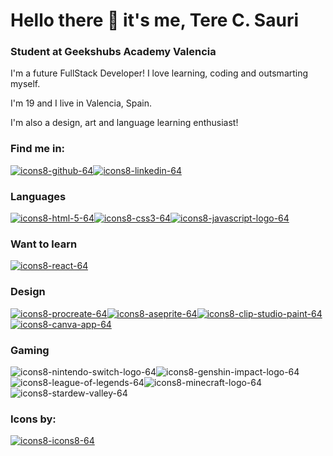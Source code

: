 # Hello there 👋 it's me, Tere C. Sauri

### Student at Geekshubs Academy Valencia

I'm a future FullStack Developer! I love learning, coding and outsmarting myself.

I'm 19 and I live in Valencia, Spain.

I'm also a design, art and language learning enthusiast!

### Find me in:

[![icons8-github-64](https://user-images.githubusercontent.com/95984367/150640292-42b6ec1e-46cb-4548-801b-78384ccc6309.png)](https://github.com/astrakore)[![icons8-linkedin-64](https://user-images.githubusercontent.com/95984367/150640295-0244e640-abe3-4504-ad6b-3d2942ab56c0.png)](https://www.linkedin.com/in/teresa-carrasco-sauri-a91750204/)

### Languages
 
[![icons8-html-5-64](https://user-images.githubusercontent.com/95984367/150639882-34f19a60-ee29-4604-87b8-d90bd4fe5b70.png)](https://developer.mozilla.org/en-US/docs/Glossary/HTML5)[![icons8-css3-64](https://user-images.githubusercontent.com/95984367/150639918-b6fb5eba-bbae-4563-b71b-dcff2092e633.png)](https://developer.mozilla.org/en-US/docs/Web/CSS)[![icons8-javascript-logo-64](https://user-images.githubusercontent.com/95984367/150639929-f1ffa9b2-61cd-4508-9e20-f0ac94f0c86e.png)](https://developer.mozilla.org/en-US/docs/Web/JavaScript)

### Want to learn

[![icons8-react-64](https://user-images.githubusercontent.com/95984367/150640075-26959881-95e3-4f15-b28b-929d93dfca23.png)](https://es.reactjs.org/)


### Design

[![icons8-procreate-64](https://user-images.githubusercontent.com/95984367/150639971-7d4aa861-60ff-44e9-a816-f30a2c37a3aa.png)](https://procreate.art/)[![icons8-aseprite-64](https://user-images.githubusercontent.com/95984367/150639980-37fe74bc-5fa6-4cbc-921a-11f0db0eb934.png)](https://www.aseprite.org/)[![icons8-clip-studio-paint-64](https://user-images.githubusercontent.com/95984367/150640005-587e7208-b49b-4a20-9154-7a7b3c69531f.png)](https://www.clipstudio.net/es/)[![icons8-canva-app-64](https://user-images.githubusercontent.com/95984367/150640310-7a938bc0-4a06-47b8-a20d-855de8749ee3.png)](https://www.canva.com/)

### Gaming

![icons8-nintendo-switch-logo-64](https://user-images.githubusercontent.com/95984367/150640024-0ce8dc52-652c-419d-85c9-51cc6d53bb29.png)![icons8-genshin-impact-logo-64](https://user-images.githubusercontent.com/95984367/150640034-f3fc603d-3d7a-4ced-8953-982b6a31a35c.png)![icons8-league-of-legends-64](https://user-images.githubusercontent.com/95984367/150640040-9533ef09-0cb0-4884-a6d9-5546e879ad96.png)![icons8-minecraft-logo-64](https://user-images.githubusercontent.com/95984367/150640041-06ed6c54-1377-4fbe-a65d-7f696988fc91.png)![icons8-stardew-valley-64](https://user-images.githubusercontent.com/95984367/150640048-54d15f88-8144-4622-993f-89b90ba479fa.png)

### Icons by:

[![icons8-icons8-64](https://user-images.githubusercontent.com/95984367/150639947-d5752f13-fa86-429b-86f4-766051bb27f5.png)](https://icons8.com/)

<!--
**astrakore/astrakore** is a ✨ _special_ ✨ repository because its `README.md` (this file) appears on your GitHub profile.

Here are some ideas to get you started:

- 🔭 I’m currently working on ...
- 🌱 I’m currently learning ...
- 👯 I’m looking to collaborate on ...
- 🤔 I’m looking for help with ...
- 💬 Ask me about ...
- 📫 How to reach me: ...
- 😄 Pronouns: ...
- ⚡ Fun fact: ...
-->
